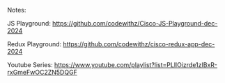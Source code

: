Notes: 

JS Playground:  https://github.com/codewithz/Cisco-JS-Playground-dec-2024

Redux Playground: https://github.com/codewithz/cisco-redux-app-dec-2024

Youtube Series: https://www.youtube.com/playlist?list=PLllOizrde1zIBxR-rxGmeFwOC2ZN5DQGF